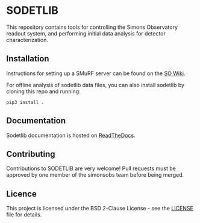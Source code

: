 # SODETLIB

This repository contains tools for controlling the Simons Observatory readout
system, and performing initial data analysis for detector characterization.

## Installation

Instructions for setting up a SMuRF server can be found on the
[SO Wiki].

For offline analysis of sodetlib data files, you can also install sodetlib
by cloning this repo and running:

```
pip3 install .
```

[SO Wiki]: http://simonsobservatory.wikidot.com/smurf-software-setup

## Documentation

Sodetlib documentation is hosted on [ReadTheDocs].

[ReadTheDocs]: https://sodetlib.readthedocs.io/en/latest/

## Contributing

Contributions to SODETLIB are very welcome!
Pull requests must be approved by one member of the simonsobs team before being
merged.

## Licence

This project is licensed under the BSD 2-Clause License - see the [LICENSE]
file for details.

[LICENSE]: LICENSE
